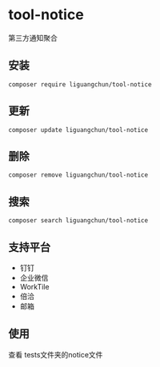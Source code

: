 # tool-notice
第三方通知聚合

## 安装
```
composer require liguangchun/tool-notice
```

## 更新
```
composer update liguangchun/tool-notice
```

## 删除
```
composer remove liguangchun/tool-notice
```

## 搜索
```
composer search liguangchun/tool-notice
```

## 支持平台
- 钉钉
- 企业微信
- WorkTile
- 倍洽
- 邮箱

## 使用
查看 tests文件夹的notice文件
